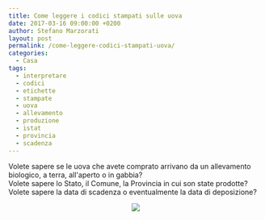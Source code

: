 ```yaml
---
title: Come leggere i codici stampati sulle uova
date: 2017-03-16 09:00:00 +0200
author: Stefano Marzorati
layout: post
permalink: /come-leggere-codici-stampati-uova/
categories:
  - Casa
tags:
  - interpretare
  - codici
  - etichette
  - stampate
  - uova
  - allevamento
  - produzione
  - istat
  - provincia
  - scadenza
---
```

Volete sapere se le uova che avete comprato arrivano da un allevamento biologico, a terra, all'aperto o in gabbia?   
Volete sapere lo Stato, il Comune, la Provincia in cui son state prodotte?   
Volete sapere la data di scadenza o eventualmente la data di deposizione?   

<p align="center">
  <img src="https://c1.staticflickr.com/3/2812/33341294111_7f9be141d3_o.jpg">
</p>